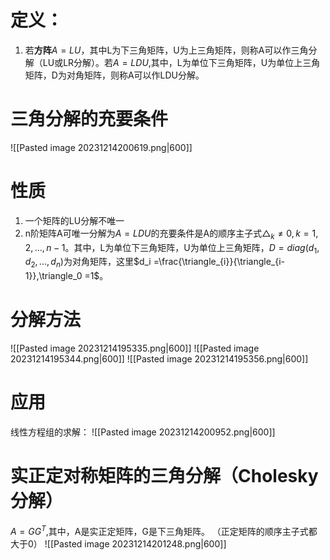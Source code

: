 # 定义：
1. 若**方阵**$A=LU$，其中L为下三角矩阵，U为上三角矩阵，则称A可以作三角分解（LU或LR分解）。若$A=LDU$,其中，L为单位下三角矩阵，U为单位上三角矩阵，D为对角矩阵，则称A可以作LDU分解。
# 三角分解的充要条件
![[Pasted image 20231214200619.png|600]]

# 性质
1. 一个矩阵的LU分解不唯一
2. n阶矩阵A可唯一分解为$A=LDU$的充要条件是A的顺序主子式$\triangle_k \ne 0,k=1,2,...,n-1$。其中，L为单位下三角矩阵，U为单位上三角矩阵，$D=diag(d_1,d_2,...,d_n)$为对角矩阵，这里$d_i =\frac{\triangle_{i}}{\triangle_{i-1}},\triangle_0 =1$。
# 分解方法
![[Pasted image 20231214195335.png|600]]
![[Pasted image 20231214195344.png|600]]
![[Pasted image 20231214195356.png|600]]

# 应用
线性方程组的求解：
![[Pasted image 20231214200952.png|600]]

# 实正定对称矩阵的三角分解（Cholesky分解）
$A =GG^T$,其中，A是实正定矩阵，G是下三角矩阵。
（正定矩阵的顺序主子式都大于0）
![[Pasted image 20231214201248.png|600]]
